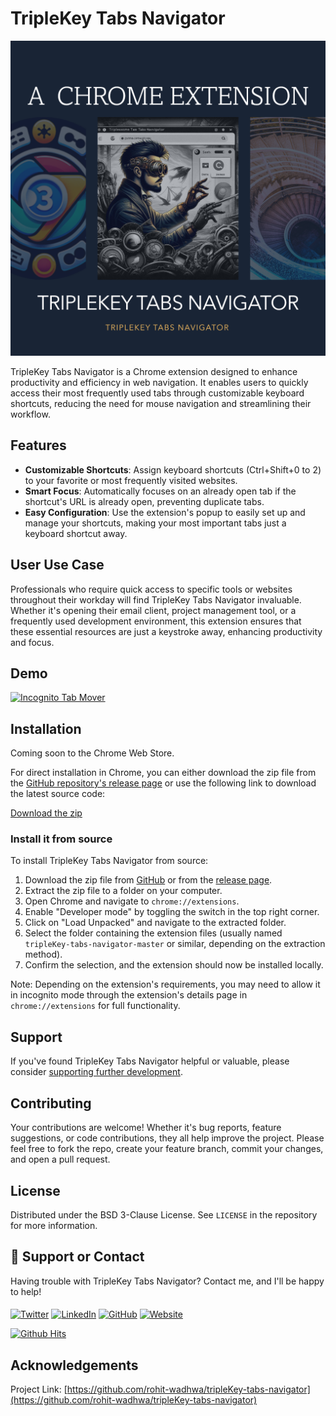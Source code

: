 # TripleKey Tabs Navigator
![TripleKey Tabs Navigator](images/banner.png)

TripleKey Tabs Navigator is a Chrome extension designed to enhance productivity and efficiency in web navigation. It enables users to quickly access their most frequently used tabs through customizable keyboard shortcuts, reducing the need for mouse navigation and streamlining their workflow.

## Features

- **Customizable Shortcuts**: Assign keyboard shortcuts (Ctrl+Shift+0 to 2) to your favorite or most frequently visited websites.
- **Smart Focus**: Automatically focuses on an already open tab if the shortcut's URL is already open, preventing duplicate tabs.
- **Easy Configuration**: Use the extension's popup to easily set up and manage your shortcuts, making your most important tabs just a keyboard shortcut away.

## User Use Case

Professionals who require quick access to specific tools or websites throughout their workday will find TripleKey Tabs Navigator invaluable. Whether it's opening their email client, project management tool, or a frequently used development environment, this extension ensures that these essential resources are just a keystroke away, enhancing productivity and focus.

## Demo 

[![Incognito Tab Mover](https://img.youtube.com/vi/5vKnWAbwz_o/0.jpg)](https://youtu.be/5vKnWAbwz_o)

## Installation

Coming soon to the Chrome Web Store.

For direct installation in Chrome, you can either download the zip file from the [GitHub repository's release page](https://github.com/rohit-wadhwa/tripleKey-tabs-navigator/releases) or use the following link to download the latest source code:

[Download the zip](https://github.com/rohit-wadhwa/tripleKey-tabs-navigator/archive/master.zip)

### Install it from source

To install TripleKey Tabs Navigator from source:

1. Download the zip file from [GitHub](https://github.com/rohit-wadhwa/tripleKey-tabs-navigator/archive/master.zip) or from the [release page](https://github.com/rohit-wadhwa/tripleKey-tabs-navigator/releases).
2. Extract the zip file to a folder on your computer.
3. Open Chrome and navigate to `chrome://extensions`.
4. Enable "Developer mode" by toggling the switch in the top right corner.
5. Click on "Load Unpacked" and navigate to the extracted folder.
6. Select the folder containing the extension files (usually named `tripleKey-tabs-navigator-master` or similar, depending on the extraction method).
7. Confirm the selection, and the extension should now be installed locally.

Note: Depending on the extension's requirements, you may need to allow it in incognito mode through the extension's details page in `chrome://extensions` for full functionality.


## Support

If you've found TripleKey Tabs Navigator helpful or valuable, please consider [supporting further development](https://www.buymeacoffee.com/rohit.wadhwa).

## Contributing

Your contributions are welcome! Whether it's bug reports, feature suggestions, or code contributions, they all help improve the project. Please feel free to fork the repo, create your feature branch, commit your changes, and open a pull request.

## License

Distributed under the BSD 3-Clause License. See `LICENSE` in the repository for more information.

## 📢 Support or Contact

Having trouble with TripleKey Tabs Navigator? Contact me, and I'll be happy to help!

####
<a href="https://twitter.com/RohitWadhwa52" target="_blank"><img src="https://raw.githubusercontent.com/nakulbhati/nakulbhati/master/contain/tw.png" alt="Twitter" width="30"></a>
<a href="https://www.linkedin.com/in/rohit-wadhwa" target="_blank"><img src="https://raw.githubusercontent.com/nakulbhati/nakulbhati/master/contain/in.png" alt="LinkedIn" width="30"></a>
<a href="https://github.com/rohit-wadhwa" target="_blank"><img src="https://raw.githubusercontent.com/nakulbhati/nakulbhati/master/contain/git.png" alt="GitHub" width="30"></a>
<a href="https://about.me/rohit.wadhwa" target="_blank"><img src="https://raw.githubusercontent.com/nakulbhati/nakulbhati/master/contain/www.png" alt="Website" width="30"></a>

[![Github Hits](https://hits.sh/github.com/rohit-wadhwa/tripleKey-tabs-navigator.svg)](https://github.com/rohit-wadhwa/tripleKey-tabs-navigator/)

## Acknowledgements

Project Link: [https://github.com/rohit-wadhwa/tripleKey-tabs-navigator](https://github.com/rohit-wadhwa/tripleKey-tabs-navigator)
